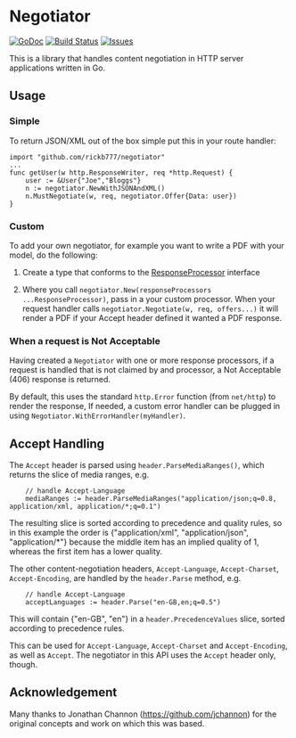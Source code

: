 # Negotiator 

[![GoDoc](https://img.shields.io/badge/api-Godoc-blue.svg)](http://pkg.go.dev/github.com/rickb777/negotiator)
[![Build Status](https://travis-ci.org/rickb777/negotiator.svg?branch=master)](https://travis-ci.org/rickb777/negotiator/builds)
[![Issues](https://img.shields.io/github/issues/rickb777/negotiator.svg)](https://github.com/rickb777/negotiator/issues)

This is a library that handles content negotiation in HTTP server applications written in Go.

## Usage

### Simple

To return JSON/XML out of the box simple put this in your route handler:
```
import "github.com/rickb777/negotiator"
...
func getUser(w http.ResponseWriter, req *http.Request) {
    user := &User{"Joe","Bloggs"}
    n := negotiator.NewWithJSONAndXML()
    n.MustNegotiate(w, req, negotiator.Offer{Data: user})
}
```

### Custom

To add your own negotiator, for example you want to write a PDF with your model, do the following:

1) Create a type that conforms to the [ResponseProcessor](https://github.com/rickb777/negotiator/blob/master/responseprocessor.go) interface

2) Where you call `negotiator.New(responseProcessors ...ResponseProcessor)`, pass in a your custom processor. When your request handler calls `negotiator.Negotiate(w, req, offers...)` it will render a PDF if your Accept header defined it wanted a PDF response.

### When a request is Not Acceptable

Having created a `Negotiator` with one or more response processors, if a request is handled that is not claimed by and processor, a Not Acceptable (406) response is returned. 

By default, this uses the standard `http.Error` function (from `net/http`) to render the response, If needed, a custom error handler can be plugged in using `Negotiator.WithErrorHandler(myHandler)`.

## Accept Handling

The `Accept` header is parsed using `header.ParseMediaRanges()`, which returns the slice of media ranges, e.g.

```
    // handle Accept-Language
    mediaRanges := header.ParseMediaRanges("application/json;q=0.8, application/xml, application/*;q=0.1")
```

The resulting slice is sorted according to precedence and quality rules, so in this example the order is {"application/xml", "application/json", "application/*"} because the middle item has an implied quality of 1, whereas the first item has a lower quality.

The other content-negotiation headers, `Accept-Language`, `Accept-Charset`, `Accept-Encoding`, are handled by the `header.Parse` method, e.g.

```
    // handle Accept-Language
    acceptLanguages := header.Parse("en-GB,en;q=0.5")
```

This will contain {"en-GB", "en"} in a `header.PrecedenceValues` slice, sorted according to precedence rules.

This can be used for `Accept-Language`, `Accept-Charset` and `Accept-Encoding`, as well as `Accept`. The negotiator in this API uses the `Accept` header only, though.

## Acknowledgement

Many thanks to Jonathan Channon (https://github.com/jchannon) for the original concepts and work on which this was based.
  